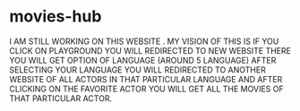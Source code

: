 # movies-hub

I AM STILL WORKING ON THIS WEBSITE . MY VISION OF THIS IS IF YOU CLICK ON PLAYGROUND YOU WILL REDIRECTED TO NEW WEBSITE THERE YOU WILL GET OPTION OF LANGUAGE (AROUND 5 LANGUAGE) AFTER SELECTING YOUR LANGUAGE YOU WILL REDIRECTED TO ANOTHER WEBSITE OF  ALL ACTORS IN THAT PARTICULAR LANGUAGE AND AFTER CLICKING ON THE FAVORITE ACTOR YOU WILL GET ALL THE MOVIES OF THAT PARTICULAR ACTOR.
